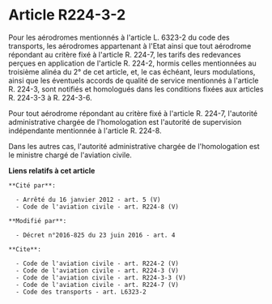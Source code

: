 # Article R224-3-2

Pour les aérodromes mentionnés à l'article L. 6323-2 du code des transports, les aérodromes appartenant à l'Etat ainsi que
tout aérodrome répondant au critère fixé à l'article R. 224-7, les tarifs des redevances perçues en application de l'article
R. 224-2, hormis celles mentionnées au troisième alinéa du 2° de cet article, et, le cas échéant, leurs modulations, ainsi
que les éventuels accords de qualité de service mentionnés à l'article R. 224-3, sont notifiés et homologués dans les
conditions fixées aux articles R. 224-3-3 à R. 224-3-6. 

Pour tout aérodrome répondant au critère fixé à l'article R. 224-7, l'autorité administrative chargée de l'homologation est
l'autorité de supervision indépendante mentionnée à l'article R. 224-8. 

Dans les autres cas, l'autorité administrative chargée de l'homologation est le ministre chargé de l'aviation civile.

**Liens relatifs à cet article**

	**Cité par**:

	  - Arrêté du 16 janvier 2012 - art. 5 (V)
	  - Code de l'aviation civile - art. R224-8 (V)

	**Modifié par**:

	  - Décret n°2016-825 du 23 juin 2016 - art. 4

	**Cite**:

	  - Code de l'aviation civile - art. R224-2 (V)
	  - Code de l'aviation civile - art. R224-3 (V)
	  - Code de l'aviation civile - art. R224-3-3 (V)
	  - Code de l'aviation civile - art. R224-7 (V)
	  - Code des transports - art. L6323-2
